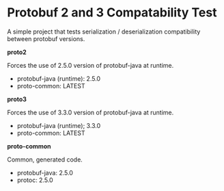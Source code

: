 # Protobuf 2 and 3 Compatability Test

A simple project that tests serialization / deserialization compatibility between protobuf versions.

**proto2**

Forces the use of 2.5.0 version of protobuf-java at runtime.

* protobuf-java (runtime): 2.5.0
* proto-common: LATEST

**proto3**

Forces the use of 3.3.0 version of protobuf-java at runtime.

* protobuf-java (runtime); 3.3.0
* proto-common: LATEST

**proto-common**

Common, generated code.

* protobuf-java: 2.5.0
* protoc: 2.5.0
